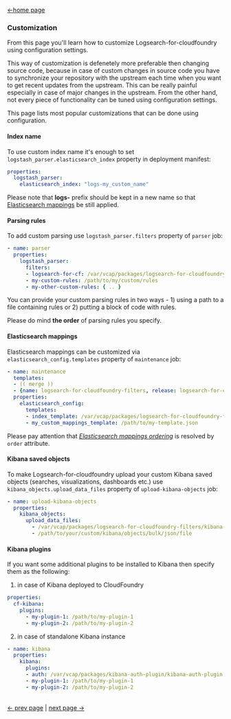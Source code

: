 [<-home page](../README.md)

### Customization

From this page you'll learn how to customize Logsearch-for-cloudfoundry using configuration settings. 

This way of customization is defenetely more preferable then changing source code, because in case of custom changes in source code you have to synchronize your repository with the upstream each time when you want to get recent updates from the upstream. This can be really painful especially in case of major changes in the upstream. From the other hand, not every piece of functionality can be tuned using configuration settings. 

This page lists most popular customizations that can be done using configuration.

#### Index name

To use custom index name it's enough to set `logstash_parser.elasticsearch_index` property in deployment manifest:

```yaml
properties:
  logstash_parser:
    elasticsearch_index: "logs-my_custom_name"
```

Please note that __logs-__ prefix should be kept in a new name so that [Elasticsearch mappings](features.md#elasticsearch-mappings) be still applied.

#### Parsing rules

To add custom parsing use `logstash_parser.filters` property of `parser` job:

```yaml
- name: parser
  properties:
    logstash_parser:
      filters:
      - logsearch-for-cf: /var/vcap/packages/logsearch-for-cloudfoundry-filters/logstash-filters-default.conf
      - my-custom-rules: /path/to/my/custom/rules
      - my-other-custom-rules: { .. }
```
You can provide your custom parsing rules in two ways - 1) using a path to a file containing rules or 2) putting a block of code with rules.

Please do mind **the order** of parsing rules you specify.

#### Elasticsearch mappings

Elasticsearch mappings can be customized via `elasticsearch_config.templates` property of `maintenance` job:

```yaml
- name: maintenance
  templates:
  - (( merge ))
  - {name: logsearch-for-cloudfoundry-filters, release: logsearch-for-cloudfoundry}
  properties:
    elasticsearch_config:
      templates:
      - index_template: /var/vcap/packages/logsearch-for-cloudfoundry-filters/logs-template.json
      - my_custom_mappings_template: /path/to/my-template.json
```

Please pay attention that [_Elasticsearch mappings ordering_](https://www.elastic.co/guide/en/elasticsearch/reference/current/indices-templates.html#multiple-templates) is resolved by `order` attribute.

#### Kibana saved objects

To make Logsearch-for-cloudfoundry upload your custom Kibana saved objects (searches, visualizations, dashboards etc.) use `kibana_objects.upload_data_files` property of `upload-kibana-objects` job:

```yaml
- name: upload-kibana-objects
  properties:
    kibana_objects:
      upload_data_files:
        - /var/vcap/packages/logsearch-for-cloudfoundry-filters/kibana-objects-bulk-json
        - /path/to/your/custom/kibana/objects/bulk/json/file
```

#### Kibana plugins

If you want some additional plugins to be installed to Kibana then specify them as the following:

1) in case of Kibana deployed to CloudFoundry
```yaml
properties:
  cf-kibana:
    plugins:
      - my-plugin-1: /path/to/my-plugin-1
      - my-plugin-2: /path/to/my-plugin-2
```

2) in case of standalone Kibana instance
```yaml
- name: kibana
  properties:
    kibana:
      plugins:
      - auth: /var/vcap/packages/kibana-auth-plugin/kibana-auth-plugin.tar.gz
      - my-plugin-1: /path/to/my-plugin-1
      - my-plugin-2: /path/to/my-plugin-2
```

</br>[<- prev page](logs-parsing.md) | [next page ->](troubleshooting.md)
